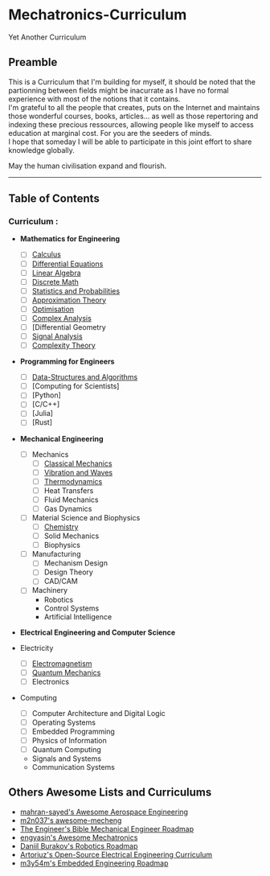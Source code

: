 # Mechatronics-Curriculum

Yet Another Curriculum

## Preamble

This is a Curriculum that I'm building for myself, it should be noted that the partionning between fields might be inacurrate as I have no formal experience with most of the notions
that it contains. \
I'm grateful to all the people that creates, puts on the Internet and maintains those wonderful courses, books, articles... as well as those repertoring and indexing these precious ressources,
allowing people like myself to access education at marginal cost. For you are the seeders of minds. \
I hope that someday I will be able to participate in this joint effort to share knowledge globally.

May the human civilisation expand and flourish.

---

## Table of Contents

### Curriculum :

- **Mathematics for Engineering**

  - [ ] [Calculus](./docs/mathEng/Calculus.md)
  - [ ] [Differential Equations](./docs/mathEng/DiffEquations.md)
  - [ ] [Linear Algebra](./docs/mathEng/LinAlgebra.md)
  - [ ] [Discrete Math](./docs/mathEng/DiscreteMath.md)
  - [ ] [Statistics and Probabilities](./docs/mathEng/StatsProbs.md)
  - [ ] [Approximation Theory](./docs/mathEng/ApproxTheory.md)
  - [ ] [Optimisation](./docs/mathEng/Optimisation.md)
  - [ ] [Complex Analysis](./docs/mathEng/CplxAnalysis.md)
  - [ ] [Differential Geometry
  - [ ] [Signal Analysis](./docs/mathEng/signAnalysis.md)
  - [ ] [Complexity Theory]()

- **Programming for Engineers**

  - [ ] [Data-Structures and Algorithms](./docs/progForEng/DataStrucAlgo.md)
  - [ ] [Computing for Scientists]
  - [ ] [Python]
  - [ ] [C/C++]
  - [ ] [Julia]
  - [ ] [Rust]

- **Mechanical Engineering**

  - [ ] Mechanics
    - [ ] [Classical Mechanics]()
    - [ ] [Vibration and Waves]()
    - [ ] [Thermodynamics]()
    - [ ] Heat Transfers
    - [ ] Fluid Mechanics
    - [ ] Gas Dynamics
  - [ ] Material Science and Biophysics
    - [ ] [Chemistry]()
    - [ ] Solid Mechanics
    - [ ] Biophysics
  - [ ] Manufacturing
    - [ ] Mechanism Design
    - [ ] Design Theory
    - [ ] CAD/CAM
  - [ ] Machinery
    - Robotics
    - Control Systems
    - Artificial Intelligence

- **Electrical Engineering and Computer Science**

- Electricity
  - [ ] [Electromagnetism](/docs/elecEngCS/Electromagnetism.md)
  - [ ] [Quantum Mechanics](/docs/elecEngCS/QuantumMech.md)
  - [ ] Electronics
- Computing

  - [ ] Computer Architecture and Digital Logic
  - [ ] Operating Systems
  - [ ] Embedded Programming
  - [ ] Physics of Information
  - [ ] Quantum Computing

  - Signals and Systems
  - Communication Systems

## Others Awesome Lists and Curriculums

- [mahran-sayed's Awesome Aerospace Engineering ](https://github.com/mahran-sayed/awesome-aerospace-engineering)
- [m2n037's awesome-mecheng](https://github.com/m2n037/awesome-mecheng)
- [The Engineer's Bible Mechanical Engineer Roadmap](https://engineersbible.com/mechanical-engineer-roadmap/)
- [engyasin's Awesome Mechatronics](https://github.com/engyasin/awesome-mechatronics/tree/master)
- [Daniil Burakov's Robotics Roadmap](https://sarrasor.github.io/RoboticsRoadmap/)
- [Artoriuz's Open-Source Electrical Engineering Curriculum](https://github.com/Artoriuz/OSEE)
- [ m3y54m's Embedded Engineering Roadmap](https://github.com/m3y54m/Embedded-Engineering-Roadmap)
